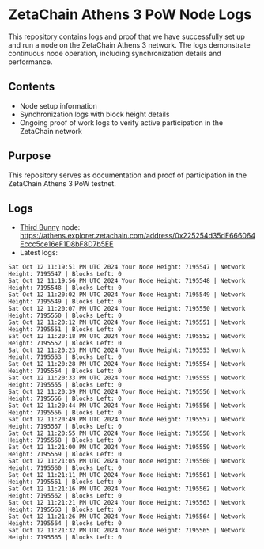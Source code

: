 # ZetaChain Athens 3 PoW Node Logs
This repository contains logs and proof that we have successfully set up and run a node on the ZetaChain Athens 3 network. The logs demonstrate continuous node operation, including synchronization details and performance.

## Contents
- Node setup information
- Synchronization logs with block height details
- Ongoing proof of work logs to verify active participation in the ZetaChain network

## Purpose
This repository serves as documentation and proof of participation in the ZetaChain Athens 3 PoW testnet.

## Logs

- [Third Bunny](https://thirdbunny.xyz/) node: https://athens.explorer.zetachain.com/address/0x225254d35dE666064Eccc5ce16eF1D8bF8D7b5EE
- Latest logs:
```
Sat Oct 12 11:19:51 PM UTC 2024 Your Node Height: 7195547 | Network Height: 7195547 | Blocks Left: 0
Sat Oct 12 11:19:56 PM UTC 2024 Your Node Height: 7195548 | Network Height: 7195548 | Blocks Left: 0
Sat Oct 12 11:20:02 PM UTC 2024 Your Node Height: 7195549 | Network Height: 7195549 | Blocks Left: 0
Sat Oct 12 11:20:07 PM UTC 2024 Your Node Height: 7195550 | Network Height: 7195550 | Blocks Left: 0
Sat Oct 12 11:20:12 PM UTC 2024 Your Node Height: 7195551 | Network Height: 7195551 | Blocks Left: 0
Sat Oct 12 11:20:18 PM UTC 2024 Your Node Height: 7195552 | Network Height: 7195552 | Blocks Left: 0
Sat Oct 12 11:20:23 PM UTC 2024 Your Node Height: 7195553 | Network Height: 7195553 | Blocks Left: 0
Sat Oct 12 11:20:28 PM UTC 2024 Your Node Height: 7195554 | Network Height: 7195554 | Blocks Left: 0
Sat Oct 12 11:20:33 PM UTC 2024 Your Node Height: 7195555 | Network Height: 7195555 | Blocks Left: 0
Sat Oct 12 11:20:39 PM UTC 2024 Your Node Height: 7195556 | Network Height: 7195556 | Blocks Left: 0
Sat Oct 12 11:20:44 PM UTC 2024 Your Node Height: 7195556 | Network Height: 7195556 | Blocks Left: 0
Sat Oct 12 11:20:49 PM UTC 2024 Your Node Height: 7195557 | Network Height: 7195557 | Blocks Left: 0
Sat Oct 12 11:20:55 PM UTC 2024 Your Node Height: 7195558 | Network Height: 7195558 | Blocks Left: 0
Sat Oct 12 11:21:00 PM UTC 2024 Your Node Height: 7195559 | Network Height: 7195559 | Blocks Left: 0
Sat Oct 12 11:21:05 PM UTC 2024 Your Node Height: 7195560 | Network Height: 7195560 | Blocks Left: 0
Sat Oct 12 11:21:11 PM UTC 2024 Your Node Height: 7195561 | Network Height: 7195561 | Blocks Left: 0
Sat Oct 12 11:21:16 PM UTC 2024 Your Node Height: 7195562 | Network Height: 7195562 | Blocks Left: 0
Sat Oct 12 11:21:21 PM UTC 2024 Your Node Height: 7195563 | Network Height: 7195563 | Blocks Left: 0
Sat Oct 12 11:21:26 PM UTC 2024 Your Node Height: 7195564 | Network Height: 7195564 | Blocks Left: 0
Sat Oct 12 11:21:32 PM UTC 2024 Your Node Height: 7195565 | Network Height: 7195565 | Blocks Left: 0
```
